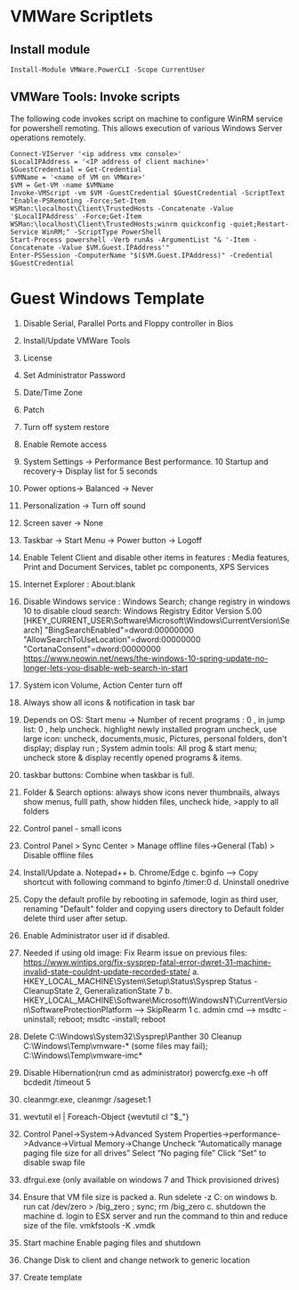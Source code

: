 # VMWare Scriptlets

## Install module

```
Install-Module VMWare.PowerCLI -Scope CurrentUser
```

## VMWare Tools: Invoke scripts

The following code invokes script on machine to configure WinRM service for powershell remoting. This allows execution of various Windows Server operations remotely.

```
Connect-VIServer '<ip address vmx console>'
$LocalIPAddress = '<IP address of client machine>'
$GuestCredential = Get-Credential
$VMName = '<name of VM on VMWare>'
$VM = Get-VM -name $VMName
Invoke-VMScript -vm $VM -GuestCredential $GuestCredential -ScriptText "Enable-PSRemoting -Force;Set-Item WSMan:\localhost\Client\TrustedHosts -Concatenate -Value '$LocalIPAddress' -Force;Get-Item WSMan:\localhost\Client\TrustedHosts;winrm quickconfig -quiet;Restart-Service WinRM;" -ScriptType PowerShell
Start-Process powershell -Verb runAs -ArgumentList "& '-Item -Concatenate -Value $VM.Guest.IPAddress'"
Enter-PSSession -ComputerName "$($VM.Guest.IPAddress)" -Credential $GuestCredential
```

# Guest Windows Template

1. Disable Serial, Parallel Ports and Floppy controller in Bios
2. Install/Update VMWare Tools
3. License
4. Set Administrator Password
5. Date/Time Zone
6. Patch
7. Turn off system restore
8. Enable Remote access
9. System Settings -> Performance Best performance.
10 Startup and recovery-> Display list for 5 seconds
11. Power options-> Balanced -> Never
12. Personalization -> Turn off sound
13. Screen saver -> None
14. Taskbar -> Start Menu -> Power button -> Logoff
15. Enable Telent Client and disable other items in features : Media features, Print and Document Services, tablet pc components, XPS Services
16. Internet Explorer : About:blank
17. Disable Windows service : Windows Search; change registry in windows 10 to disable cloud search: 
    Windows Registry Editor Version 5.00
    [HKEY_CURRENT_USER\Software\Microsoft\Windows\CurrentVersion\Search]
    "BingSearchEnabled"=dword:00000000
    "AllowSearchToUseLocation"=dword:00000000
    "CortanaConsent"=dword:00000000
    https://www.neowin.net/news/the-windows-10-spring-update-no-longer-lets-you-disable-web-search-in-start
18. System icon Volume, Action Center turn off
19. Always show all icons & notification in task bar
20. Depends on OS: Start menu -> Number of recent programs : 0 , in jump list: 0 , help uncheck. highlight newly installed program uncheck, use large icon: uncheck, documents,music, Pictures, personal folders, don't display; 
    display run ;     System admin tools: All prog & start menu; uncheck store & display recently opened programs & items.
21. taskbar buttons: Combine when taskbar is full.
22. Folder & Search options: always show icons never thumbnails, always show menus, fulll path, show hidden files, uncheck hide, >apply to all folders
23. Control panel - small icons
24. Control Panel > Sync Center > Manage offline files->General (Tab) > Disable offline files
25. Install/Update
    a. Notepad++
    b. Chrome/Edge
    c. bginfo --> Copy shortcut with following command to 
	    bginfo <file> /timer:0
    d. Uninstall onedrive
    
26. Copy the default profile by rebooting in safemode, login as third user, renaming "Default" folder and copying users directory to Default folder
    delete third user after setup.
27. Enable Administrator user id if disabled.
28. Needed if using old image: Fix Rearm issue on previous files: https://www.wintips.org/fix-sysprep-fatal-error-dwret-31-machine-invalid-state-couldnt-update-recorded-state/
    a. HKEY_LOCAL_MACHINE\System\Setup\Status\Sysprep Status - CleanupState 2, GeneralizationState 7
    b. HKEY_LOCAL_MACHINE\Software\Microsoft\WindowsNT\CurrentVersion\SoftwareProtectionPlatform --> SkipRearm 1
    c. admin cmd --> msdtc -uninstall; reboot; msdtc -install; reboot
29. Delete C:\Windows\System32\Sysprep\Panther
30 Cleanup C:\Windows\Temp\vmware-* (some files may fail);  C:\Windows\Temp\vmware-imc\*
31. Disable Hibernation(run cmd as administrator)
    powercfg.exe –h off
    bcdedit /timeout 5
32. cleanmgr.exe, cleanmgr /sageset:1
33. wevtutil el | Foreach-Object {wevtutil cl "$_"}
34. Control Panel->System->Advanced System Properties->performance->Advance->Virtual Memory->Change
    Uncheck “Automatically manage paging file size for all drives”
    Select “No paging file”
    Click “Set” to disable swap file
35. dfrgui.exe (only available on windows 7 and Thick provisioned drives)
36. Ensure that VM file size is packed
    a. Run sdelete -z C: on windows
    b. run cat /dev/zero > /big_zero ; sync; rm /big_zero
    c. shutdown the machine
    d. login to ESX server and run the command to thin and reduce size of the file.
       vmkfstools -K <file name>.vmdk
37. Start machine Enable paging files and shutdown
38. Change Disk to client and change network to generic location
39. Create template
